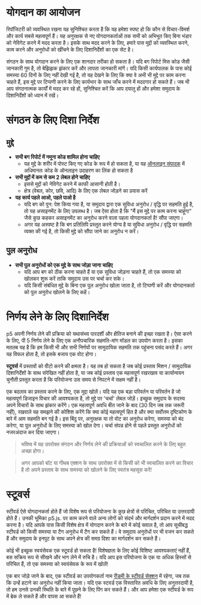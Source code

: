# योगदान का आयोजन

रिपॉजिटरी को व्यवस्थित रखना यह सुनिश्चित करता है कि यह हमेशा स्पष्ट हो कि कौन से विचार-विमर्श और कार्य सबसे महत्वपूर्ण हैं। यह अनुरक्षक से नए योगदानकर्ताओं तक सभी को अभिभूत किए बिना भंडार को नेविगेट करने में मदद करता है। इसके साथ मदद करने के लिए, हमारे पास मुद्दों को व्यवस्थित करने, काम करने और अनुरोधों को खींचने के लिए दिशानिर्देशों का एक सेट है।

संगठन के साथ योगदान करने के लिए एक शानदार तरीका हो सकता है। यदि बग रिपोर्ट मिस कोड जैसी जानकारी गुम है, तो बेझिझक झंकार करें और लापता जानकारी मांगें। यदि किसी कार्यपालक के पास कोई समस्या 60 दिनों के लिए नहीं देखी गई है, तो यह देखने के लिए कि क्या वे अभी भी मुद्दे पर काम करना चाहते हैं, इस मुद्दे पर टिप्पणी करने के लिए कार्यभार के साथ जाँच करने में मददगार हो सकते हैं। जब भी आप संगठनात्मक कार्यों में मदद कर रहे हों, सुनिश्चित करें कि आप दयालु हों और हमेशा समुदाय के दिशानिर्देशों को ध्यान में रखें।

# संगठन के लिए दिशा निर्देश

## मुद्दे
- **सभी बग रिपोर्ट में नमूना कोड शामिल होना चाहिए**
  - यह मुद्दे के शरीर में पोस्ट किए गए कोड के रूप में हो सकता है, या यह [ऑनलाइन संपादक](https://editor.p5js.org) में अधिमानतः कोड के ऑनलाइन उदाहरण का लिंक हो सकता है 
- **सभी मुद्दों में कम से कम 2 लेबल होने चाहिए**
  - इससे मुद्दों को नेविगेट करने में काफी आसानी होती है।
  - क्षेत्र (वेबल, कोर, छवि, आदि) के लिए एक लेबल जोड़ने का प्रयास करें
- **यह कार्य पहले आओ, पहले पाओ है**
  - यदि बग को पुन: पेश किया गया है, या समुदाय द्वारा एक सुविधा अनुरोध / वृद्धि पर सहमति हुई है, तो यह असाइनमेंट के लिए उपलब्ध है। जब ऐसा होता है कि "मैं इस मुद्दे पर काम करना चाहूंगा" जैसे कुछ कहकर असाइनमेंट का अनुरोध करने वाला पहला योगदानकर्ता है! सौंपा जाएगा।
  - अगर यह अस्पष्ट है कि बग प्रतिलिपि प्रस्तुत करने योग्य है या सुविधा अनुरोध / वृद्धि पर सहमति व्यक्त की गई है, तो किसी मुद्दे को सौंपा जाने का अनुरोध न करें।

## पुल अनुरोध
- **सभी पुल अनुरोधों को एक मुद्दे के साथ जोड़ा जाना चाहिए**
  - यदि आप बग को ठीक करना चाहते हैं या एक सुविधा जोड़ना चाहते हैं, तो एक समस्या को खोलकर शुरू करें ताकि समुदाय उस पर चर्चा कर सके।
  - यदि किसी संबंधित मुद्दे के बिना एक पुल अनुरोध खोला जाता है, तो टिप्पणी करें और योगदानकर्ता को पुल अनुरोध खोलने के लिए कहें।



# निर्णय लेने के लिए दिशानिर्देश

p5 अपनी निर्णय लेने की प्रक्रिया को यथासंभव पारदर्शी और क्षैतिज बनाने की इच्छा रखता है। ऐसा करने के लिए, पी 5 निर्णय लेने के लिए एक अनौपचारिक सहमति-मांग मॉडल का उपयोग करता है। इसका मतलब यह है कि हम किसी भी और सभी निर्णयों पर सामुदायिक सहमति तक पहुंचना पसंद करते हैं। अगर यह विफल होता है, तो इसके बजाय एक वोट होगा।

**स्टूवर्स** में प्रस्तावों को वीटो करने की क्षमता है। यह तब हो सकता है जब कोई प्रस्ताव मिशन / सामुदायिक दिशानिर्देशों के साथ संरेखित नहीं होता है, या जब कोई प्रस्ताव एक महत्वपूर्ण रखरखाव या कार्यान्वयन चुनौती प्रस्तुत करता है कि परियोजना उस समय से निपटने में सक्षम नहीं है।

एक बदलाव का प्रस्ताव करने के लिए, एक मुद्दा खोलें। यदि यह एक बड़ा परिवर्तन या परिवर्तन है जो महत्वपूर्ण डिजाइन विचार की आवश्यकता है, तो मुद्दे पर 'चर्चा' लेबल जोड़ें। इच्छुक समुदाय के सदस्य अपने विचारों के साथ झंकार करेंगे। एक महत्वपूर्ण अवधि बीत जाने के बाद (30 दिन जब तक जरूरी नहीं), रखवाले यह समझने की कोशिश करेंगे कि क्या कोई महत्वपूर्ण हित है और क्या सर्वोत्तम दृष्टिकोण के बारे में आम सहमति बन गई है। इस बिंदु पर, अनुरक्षक या तो वोट का अनुरोध करेगा, समस्या को बंद करेगा, या पुल अनुरोधों के लिए समस्या को खोल देगा। चर्चा संपन्न होने से पहले प्रस्तुत अनुरोधों को नजरअंदाज कर दिया जाएगा।

> भविष्य में यह उपरोक्त संगठन और निर्णय लेने की प्रक्रियाओं को स्वचालित करने के लिए बहुत अच्छा होगा।

> अगर आपको बॉट या गीथब एक्शन के साथ उपरोक्त में से किसी को भी स्वचालित करने का विचार है तो अपने प्रस्ताव के साथ समस्या को खोलने के लिए स्वतंत्र महसूस करें!



# स्टूवर्स

स्टीवर्ड ऐसे योगदानकर्ता होते हैं जो विशेष रूप से परियोजना के कुछ क्षेत्रों से परिचित, परिचित या उत्तरदायी होते हैं। उनकी भूमिका p5.js. पर काम करने वाले अन्य लोगों को संदर्भ और मार्गदर्शन प्रदान करने में मदद करना है। यदि आपके पास किसी विशेष क्षेत्र में योगदान करने के बारे में कोई सवाल है, तो आप सूचीबद्ध स्टीवर्ड को किसी समस्या या टैग अनुरोध में टैग कर सकते हैं। वे समुदाय अनुरोधों पर भी वजन कर सकते हैं और समुदाय के इनपुट के साथ अपने क्षेत्र की समग्र दिशा का मार्गदर्शन कर सकते हैं।

कोई भी इच्छुक स्वयंसेवक एक स्टूवर्ड हो सकता है! विशेषज्ञता के लिए कोई विशिष्ट आवश्यकताएं नहीं हैं, बस सक्रिय रूप से सीखने और भाग लेने में रुचि है। यदि आप इस परियोजना के एक या अधिक हिस्सों से परिचित हैं, तो एक समस्या को स्वयंसेवक के रूप में खोलें!

एक बार जोड़े जाने के बाद, एक स्टीवर्ड का उपयोगकर्ता नाम [रीडमी के स्टीवर्ड सेक्शन](https://github.com/processing/p5.js#stewards) में रहेगा, जब तक कि उन्हें हटाने का अनुरोध नहीं किया जाता। यदि एक स्टवर्ड एक विस्तारित अवधि के लिए अनुत्तरदायी है, तो हम उनसे उनकी स्थिति के बारे में पूछने के लिए पिंग कर सकते हैं। और आप हमेशा एक स्टीवर्ड के रूप में ब्रेक ले सकते हैं और वापस आ सकते हैं!